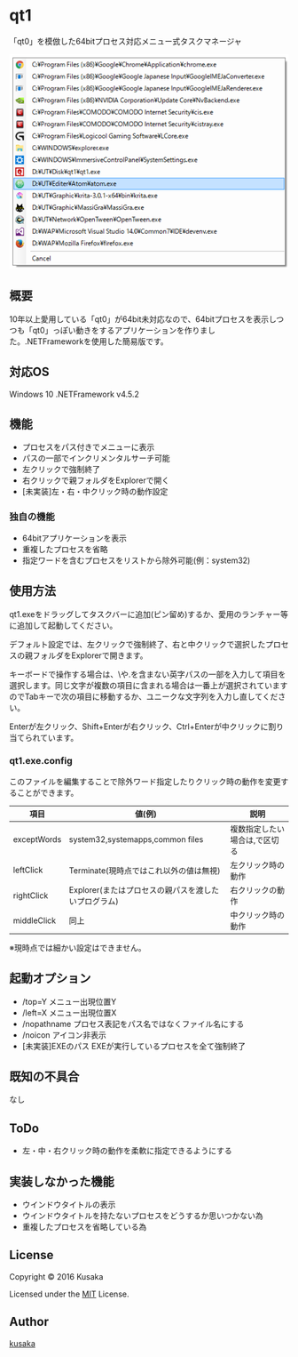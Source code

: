 # qt1

「qt0」を模倣した64bitプロセス対応メニュー式タスクマネージャ

![qt1](./Preview.png)

## 概要

10年以上愛用している「qt0」が64bit未対応なので、64bitプロセスを表示しつつも「qt0」っぽい動きをするアプリケーションを作りました。.NETFrameworkを使用した簡易版です。

## 対応OS

Windows 10 .NETFramework v4.5.2

## 機能

- プロセスをパス付きでメニューに表示
- パスの一部でインクリメンタルサーチ可能
- 左クリックで強制終了
- 右クリックで親フォルダをExplorerで開く
- [未実装]左・右・中クリック時の動作設定

### 独自の機能

- 64bitアプリケーションを表示
- 重複したプロセスを省略
- 指定ワードを含むプロセスをリストから除外可能(例：system32)

## 使用方法

qt1.exeをドラッグしてタスクバーに追加(ピン留め)するか、愛用のランチャー等に追加して起動してください。

デフォルト設定では、左クリックで強制終了、右と中クリックで選択したプロセスの親フォルダをExplorerで開きます。

キーボードで操作する場合は、\や.を含まない英字パスの一部を入力して項目を選択します。同じ文字が複数の項目に含まれる場合は一番上が選択されていますのでTabキーで次の項目に移動するか、ユニークな文字列を入力し直してください。

Enterが左クリック、Shift+Enterが右クリック、Ctrl+Enterが中クリックに割り当てられています。

### qt1.exe.config
このファイルを編集することで除外ワード指定したりクリック時の動作を変更することができます。

|項目|値(例)|説明|
|-|-|-|
|exceptWords|system32,systemapps,common files|複数指定したい場合は,で区切る|
|leftClick|Terminate(現時点ではこれ以外の値は無視)|左クリック時の動作|
|rightClick|Explorer(またはプロセスの親パスを渡したいプログラム)|右クリックの動作|
|middleClick|同上|中クリック時の動作|

※現時点では細かい設定はできません。

## 起動オプション

- /top=Y メニュー出現位置Y
- /left=X メニュー出現位置X
- /nopathname プロセス表記をパス名ではなくファイル名にする
- /noicon アイコン非表示
- [未実装]EXEのパス EXEが実行しているプロセスを全て強制終了

## 既知の不具合

なし

## ToDo

- 左・中・右クリック時の動作を柔軟に指定できるようにする

## 実装しなかった機能

- ウインドウタイトルの表示
 - ウインドウタイトルを持たないプロセスをどうするか思いつかない為
 - 重複したプロセスを省略している為

## License

Copyright ©  2016 Kusaka

Licensed under the [MIT](./LICENSE) License.

## Author

[kusaka](https://github.com/kusaka3/)
